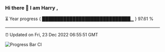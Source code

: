 ### Hi there 👋 I am Harry , 

⏳ Year progress { █████████████████████████████▁ } 97.61 %

---

⏰ Updated on Fri, 23 Dec 2022 06:55:51 GMT

![Progress Bar CI](https://github.com/duykhang68/duykhang68/workflows/Progress%20Bar%20CI/badge.svg)

